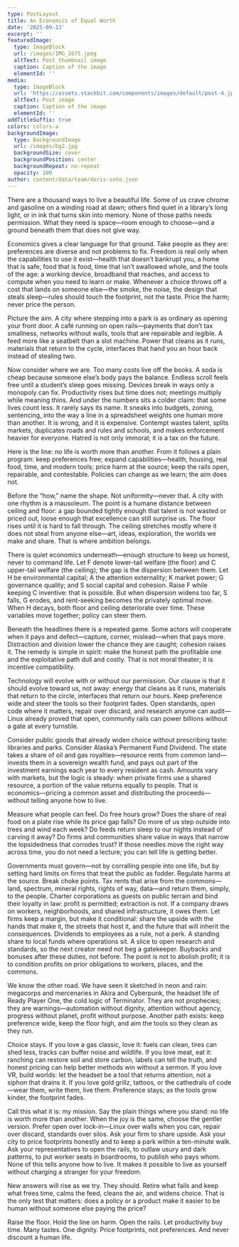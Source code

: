 ```yaml
---
type: PostLayout
title: An Economics of Equal Worth
date: '2025-09-13'
excerpt: ''
featuredImage:
  type: ImageBlock
  url: /images/IMG_2675.jpeg
  altText: Post thumbnail image
  caption: Caption of the image
  elementId: ''
media:
  type: ImageBlock
  url: 'https://assets.stackbit.com/components/images/default/post-4.jpeg'
  altText: Post image
  caption: Caption of the image
  elementId: ''
addTitleSuffix: true
colors: colors-a
backgroundImage:
  type: BackgroundImage
  url: /images/bg2.jpg
  backgroundSize: cover
  backgroundPosition: center
  backgroundRepeat: no-repeat
  opacity: 100
author: content/data/team/doris-soto.json
---
```

There are a thousand ways to live a beautiful life. Some of us crave chrome and gasoline on a winding road at dawn; others find quiet in a library’s long light, or in ink that turns skin into memory. None of those paths needs permission. What they need is space—room enough to choose—and a ground beneath them that does not give way.

Economics gives a clear language for that ground. Take people as they are: preferences are diverse and not problems to fix. Freedom is real only when the capabilities to use it exist—health that doesn’t bankrupt you, a home that is safe, food that is food, time that isn’t swallowed whole, and the tools of the age: a working device, broadband that reaches, and access to compute when you need to learn or make. Whenever a choice throws off a cost that lands on someone else—the smoke, the noise, the design that steals sleep—rules should touch the footprint, not the taste. Price the harm; never price the person.

Picture the aim. A city where stepping into a park is as ordinary as opening your front door. A café running on open rails—payments that don’t tax smallness, networks without walls, tools that are repairable and legible. A feed more like a seatbelt than a slot machine. Power that cleans as it runs, materials that return to the cycle, interfaces that hand you an hour back instead of stealing two.

Now consider where we are. Too many costs live off the books. A soda is cheap because someone else’s body pays the balance. Endless scroll feels free until a student’s sleep goes missing. Devices break in ways only a monopoly can fix. Productivity rises but time does not; meetings multiply while meaning thins. And under the numbers sits a colder claim: that some lives count less. It rarely says its name. It sneaks into budgets, zoning, sentencing, into the way a line in a spreadsheet weights one human more than another. It is wrong, and it is expensive. Contempt wastes talent, splits markets, duplicates roads and rules and schools, and makes enforcement heavier for everyone. Hatred is not only immoral; it is a tax on the future.

Here is the line: no life is worth more than another. From it follows a plain program: keep preferences free; expand capabilities—health, housing, real food, time, and modern tools; price harm at the source; keep the rails open, repairable, and contestable. Policies can change as we learn; the aim does not.

Before the “how,” name the shape. Not uniformity—never that. A city with one rhythm is a mausoleum. The point is a humane distance between ceiling and floor: a gap bounded tightly enough that talent is not wasted or priced out, loose enough that excellence can still surprise us. The floor rises until it is hard to fall through. The ceiling stretches mostly where it does not steal from anyone else—art, ideas, exploration, the worlds we make and share. That is where ambition belongs.

There is quiet economics underneath—enough structure to keep us honest, never to command life. Let F denote lower-tail welfare (the floor) and C upper-tail welfare (the ceiling); the gap is the dispersion between them. Let H be environmental capital; A the attention externality; K market power; G governance quality; and S social capital and cohesion. Raise F while keeping C inventive: that is possible. But when dispersion widens too far, S falls, G erodes, and rent-seeking becomes the privately optimal move. When H decays, both floor and ceiling deteriorate over time. These variables move together; policy can steer them.

Beneath the headlines there is a repeated game. Some actors will cooperate when it pays and defect—capture, corner, mislead—when that pays more. Distraction and division lower the chance they are caught; cohesion raises it. The remedy is simple in spirit: make the honest path the profitable one and the exploitative path dull and costly. That is not moral theater; it is incentive compatibility.

Technology will evolve with or without our permission. Our clause is that it should evolve toward us, not away: energy that cleans as it runs, materials that return to the circle, interfaces that return our hours. Keep preference wide and steer the tools so their footprint fades. Open standards, open code where it matters, repair over discard, and research anyone can audit—Linux already proved that open, community rails can power billions without a gate at every turnstile.

Consider public goods that already widen choice without prescribing taste: libraries and parks. Consider Alaska’s Permanent Fund Dividend. The state takes a share of oil and gas royalties—resource rents from common land—invests them in a sovereign wealth fund, and pays out part of the investment earnings each year to every resident as cash. Amounts vary with markets, but the logic is steady: when private firms use a shared resource, a portion of the value returns equally to people. That is economics—pricing a common asset and distributing the proceeds—without telling anyone how to live.

Measure what people can feel. Do free hours grow? Does the share of real food on a plate rise while its price gap falls? Do more of us step outside into trees and wind each week? Do feeds return sleep to our nights instead of carving it away? Do firms and communities share value in ways that narrow the lopsidedness that corrodes trust? If those needles move the right way across time, you do not need a lecture; you can tell life is getting better.

Governments must govern—not by corralling people into one life, but by setting hard limits on firms that treat the public as fodder. Regulate harms at the source. Break choke points. Tax rents that arise from the commons—land, spectrum, mineral rights, rights of way, data—and return them, simply, to the people. Charter corporations as guests on public terrain and bind their loyalty in law: profit is permitted; extraction is not. If a company draws on workers, neighborhoods, and shared infrastructure, it owes them. Let firms keep a margin, but make it conditional: share the upside with the hands that make it, the streets that host it, and the future that will inherit the consequences. Dividends to employees as a rule, not a perk. A standing share to local funds where operations sit. A slice to open research and standards, so the next creator need not beg a gatekeeper. Buybacks and bonuses after these duties, not before. The point is not to abolish profit; it is to condition profits on prior obligations to workers, places, and the commons.

We know the other road. We have seen it sketched in neon and rain: megacorps and mercenaries in Akira and Cyberpunk, the headset life of Ready Player One, the cold logic of Terminator. They are not prophecies; they are warnings—automation without dignity, attention without agency, progress without planet, profit without purpose. Another path exists: keep preference wide, keep the floor high, and aim the tools so they clean as they run.

Choice stays. If you love a gas classic, love it: fuels can clean, tires can shed less, tracks can buffer noise and wildlife. If you love meat, eat it: ranching can restore soil and store carbon, labels can tell the truth, and honest pricing can help better methods win without a sermon. If you love VR, build worlds: let the headset be a tool that returns attention, not a siphon that drains it. If you love gold grillz, tattoos, or the cathedrals of code—wear them, write them, live them. Preference stays; as the tools grow kinder, the footprint fades.

Call this what it is: my mission. Say the plain things where you stand: no life is worth more than another. When the joy is the same, choose the gentler version. Prefer open over lock-in—Linux over walls when you can, repair over discard, standards over silos. Ask your firm to share upside. Ask your city to price footprints honestly and to keep a park within a ten-minute walk. Ask your representatives to open the rails, to outlaw usury and dark patterns, to put worker seats in boardrooms, to publish who pays whom. None of this tells anyone how to live. It makes it possible to live as yourself without charging a stranger for your freedom.

New answers will rise as we try. They should. Retire what fails and keep what frees time, calms the feed, cleans the air, and widens choice. That is the only test that matters: does a policy or a product make it easier to be human without someone else paying the price?

Raise the floor. Hold the line on harm. Open the rails. Let productivity buy time. Many tastes. One dignity. Price footprints, not preferences. And never discount a human life.
